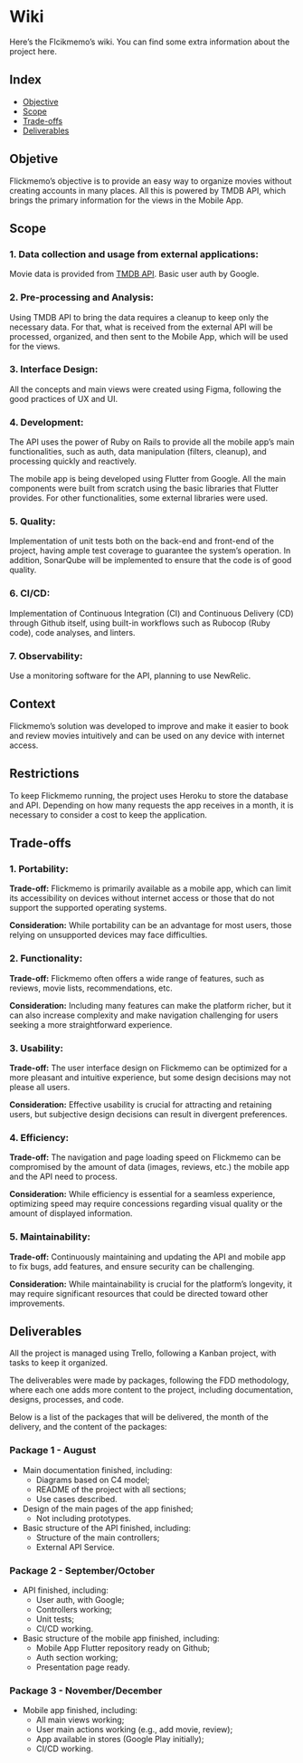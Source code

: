 # Wiki

Here’s the Flcikmemo’s wiki. You can find some extra information about the project here. 

## Index

* [Objective](#objetive)
* [Scope](#scope)
* [Trade-offs](#trade-offs)
* [Deliverables](#deliverables)

## Objetive

Flickmemo’s objective is to provide an easy way to organize movies without creating accounts in many places. All this is powered by TMDB API, which brings the primary information for the views in the Mobile App.

## Scope

### **1. Data collection and usage from external applications:**

Movie data is provided from [TMDB API](https://developer.themoviedb.org/reference/intro/getting-started). Basic user auth by Google.

### **2. Pre-processing and Analysis:**

Using TMDB API to bring the data requires a cleanup to keep only the necessary data. For that, what is received from the external API will be processed, organized, and then sent to the Mobile App, which will be used for the views.

### **3. Interface Design:**

All the concepts and main views were created using Figma, following the good practices of UX and UI.

### **4. Development:**

The API uses the power of Ruby on Rails to provide all the mobile app’s main functionalities, such as auth, data manipulation (filters, cleanup), and processing quickly and reactively.

The mobile app is being developed using Flutter from Google. All the main components were built from scratch using the basic libraries that Flutter provides. For other functionalities, some external libraries were used.

### **5. Quality:**

Implementation of unit tests both on the back-end and front-end of the project, having ample test coverage to guarantee the system’s operation. In addition, SonarQube will be implemented to ensure that the code is of good quality.

### **6. CI/CD:**

Implementation of Continuous Integration (CI) and Continuous Delivery (CD) through Github itself, using built-in workflows such as Rubocop (Ruby code), code analyses, and linters. 

### **7. Observability:**

Use a monitoring software for the API, planning to use NewRelic.

## Context

Flickmemo’s solution was developed to improve and make it easier to book and review movies intuitively and can be used on any device with internet access.

## Restrictions

To keep Flickmemo running, the project uses Heroku to store the database and API. Depending on how many requests the app receives in a month, it is necessary to consider a cost to keep the application.

## Trade-offs

### 1. Portability:

**Trade-off:** Flickmemo is primarily available as a mobile app, which can limit its accessibility on devices without internet access or those that do not support the supported operating systems.

**Consideration:** While portability can be an advantage for most users, those relying on unsupported devices may face difficulties.

### 2. Functionality:

**Trade-off:** Flickmemo often offers a wide range of features, such as reviews, movie lists, recommendations, etc.

**Consideration:** Including many features can make the platform richer, but it can also increase complexity and make navigation challenging for users seeking a more straightforward experience.

### 3. Usability:

**Trade-off:** The user interface design on Flickmemo can be optimized for a more pleasant and intuitive experience, but some design decisions may not please all users.

**Consideration:** Effective usability is crucial for attracting and retaining users, but subjective design decisions can result in divergent preferences.

### 4. Efficiency:

**Trade-off:** The navigation and page loading speed on Flickmemo can be compromised by the amount of data (images, reviews, etc.) the mobile app and the API need to process.

**Consideration:** While efficiency is essential for a seamless experience, optimizing speed may require concessions regarding visual quality or the amount of displayed information.

### 5. Maintainability:

**Trade-off:** Continuously maintaining and updating the API and mobile app to fix bugs, add features, and ensure security can be challenging.

**Consideration:** While maintainability is crucial for the platform’s longevity, it may require significant resources that could be directed toward other improvements.

## Deliverables

All the project is managed using Trello, following a Kanban project, with tasks to keep it organized. 

The deliverables were made by packages, following the FDD methodology, where each one adds more content to the project, including documentation, designs, processes, and code.

Below is a list of the packages that will be delivered, the month of the delivery, and the content of the packages:

### Package 1 - August

* Main documentation finished, including:
  * Diagrams based on C4 model;
  * README of the project with all sections;
  * Use cases described.
* Design of the main pages of the app finished;
  * Not including prototypes.
* Basic structure of the API finished, including:
  * Structure of the main controllers;
  * External API Service.

### Package 2 - September/October

* API finished, including:
  * User auth, with Google;
  * Controllers working;
  * Unit tests;
  * CI/CD working.
* Basic structure of the mobile app finished, including:
  * Mobile App Flutter repository ready on Github;
  * Auth section working;
  * Presentation page ready.

### Package 3 - November/December

* Mobile app finished, including:
  * All main views working;
  * User main actions working (e.g., add movie, review);
  * App available in stores (Google Play initially);
  * CI/CD working.
  